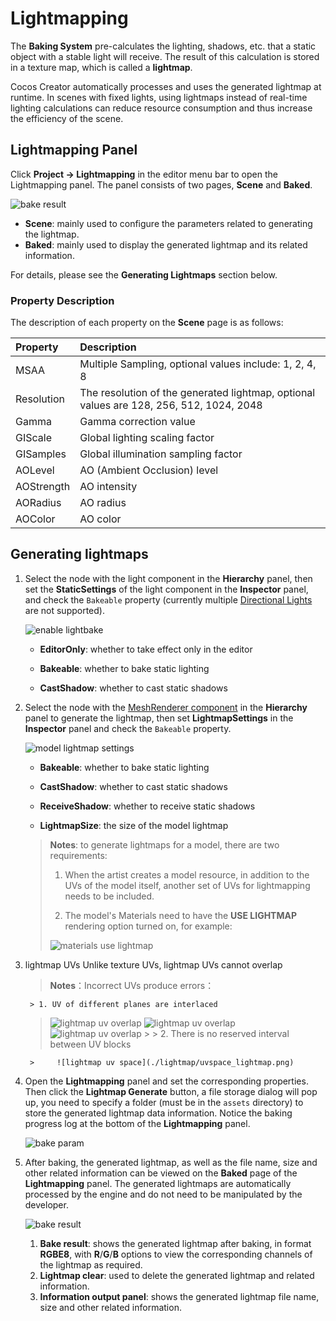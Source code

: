 # Lightmapping

The **Baking System** pre-calculates the lighting, shadows, etc. that a static object with a stable light will receive. The result of this calculation is stored in a texture map, which is called a **lightmap**.

Cocos Creator automatically processes and uses the generated lightmap at runtime. In scenes with fixed lights, using lightmaps instead of real-time lighting calculations can reduce resource consumption and thus increase the efficiency of the scene.

## Lightmapping Panel

Click **Project -> Lightmapping** in the editor menu bar to open the Lightmapping panel. The panel consists of two pages, **Scene** and **Baked**.

![bake result](./lightmap/lightmap-panel.png)

- **Scene**: mainly used to configure the parameters related to generating the lightmap.
- **Baked**: mainly used to display the generated lightmap and its related information.

For details, please see the **Generating Lightmaps** section below.

### Property Description

The description of each property on the **Scene** page is as follows:

| Property | Description |
| :--- | :--- |
| MSAA | Multiple Sampling, optional values include: 1, 2, 4, 8 |
| Resolution | The resolution of the generated lightmap, optional values are 128, 256, 512, 1024, 2048 |
| Gamma | Gamma correction value |
| GIScale | Global lighting scaling factor |
| GISamples | Global illumination sampling factor |
| AOLevel | AO (Ambient Occlusion) level |
| AOStrength | AO intensity |
| AORadius | AO radius |
| AOColor | AO color |

## Generating lightmaps

1. Select the node with the light component in the **Hierarchy** panel, then set the **StaticSettings** of the light component in the **Inspector** panel, and check the `Bakeable` property (currently multiple [Directional Lights](./lightType/dir-light.md) are not supported).

    ![enable lightbake](./lightmap/light-bakeable.png)

    - **EditorOnly**: whether to take effect only in the editor

    - **Bakeable**: whether to bake static lighting

    - **CastShadow**: whether to cast static shadows

2. Select the node with the [MeshRenderer component](./../../../engine/renderable/model-component.md) in the **Hierarchy** panel to generate the lightmap, then set **LightmapSettings** in the **Inspector** panel and check the `Bakeable` property.

    ![model lightmap settings](./lightmap/meshrenderer-bakeable.png)

    - **Bakeable**: whether to bake static lighting

    - **CastShadow**: whether to cast static shadows

    - **ReceiveShadow**: whether to receive static shadows

    - **LightmapSize**: the size of the model lightmap

    > **Notes**: to generate lightmaps for a model, there are two requirements:
    >
    > 1. When the artist creates a model resource, in addition to the UVs of the model itself, another set of UVs for lightmapping needs to be included.
    >
    > 2. The model's Materials need to have the **USE LIGHTMAP** rendering option turned on, for example:
    >
    > ![materials use lightmap](./lightmap/materials.png)
	
3. lightmap UVs
	Unlike texture UVs, lightmap UVs cannot overlap

	> **Notes**：Incorrect UVs produce errors：
	>
        > 1. UV of different planes are interlaced
	>
	>    ![lightmap uv overlap](./lightmap/overlap_back.png)
	>    ![lightmap uv overlap](./lightmap/overlap_front.png)
	>    ![lightmap uv overlap](./lightmap/overlap_lightmap.png)
        >
        > 2. There is no reserved interval between UV blocks
	> 
        >     ![lightmap uv space](./lightmap/uvspace_lightmap.png)

4. Open the **Lightmapping** panel and set the corresponding properties. Then click the **Lightmap Generate** button, a file storage dialog will pop up, you need to specify a folder (must be in the `assets` directory) to store the generated lightmap data information. Notice the baking progress log at the bottom of the **Lightmapping** panel.

    ![bake param](./lightmap/lightmap-generate.png)

5. After baking, the generated lightmap, as well as the file name, size and other related information can be viewed on the **Baked** page of the **Lightmapping** panel. The generated lightmaps are automatically processed by the engine and do not need to be manipulated by the developer.

    ![bake result](./lightmap/lightmap-result.png)

    1. **Bake result**: shows the generated lightmap after baking, in format **RGBE8**, with **R**/**G**/**B** options to view the corresponding channels of the lightmap as required.
    2. **Lightmap clear**: used to delete the generated lightmap and related information.
    3. **Information output panel**: shows the generated lightmap file name, size and other related information.
